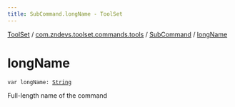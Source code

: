 ```yaml
---
title: SubCommand.longName - ToolSet
---
```


[ToolSet](../../index.html) / [com.zndevs.toolset.commands.tools](../index.html) / [SubCommand](index.html) / [longName](./long-name.html)

# longName

`var longName: `[`String`](https://kotlinlang.org/api/latest/jvm/stdlib/kotlin/-string/index.html)

Full-length name of the command

